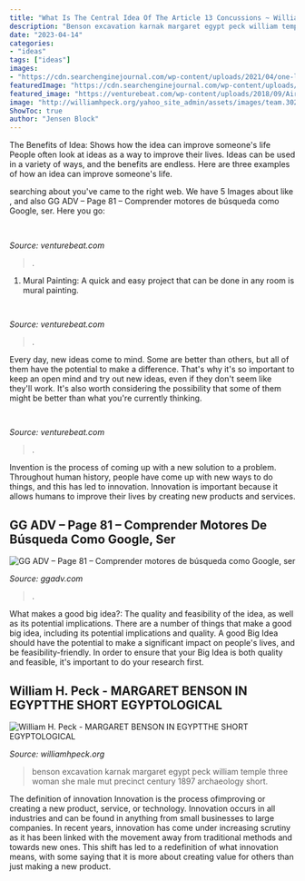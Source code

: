 ```yaml
---
title: "What Is The Central Idea Of The Article 13 Concussions ~ William H. Peck"
description: "Benson excavation karnak margaret egypt peck william temple three woman she male mut precinct century 1897 archaeology short"
date: "2023-04-14"
categories:
- "ideas"
tags: ["ideas"]
images:
- "https://cdn.searchenginejournal.com/wp-content/uploads/2021/04/one-look-thesaurus-6080a4475f2e6-480x237.png"
featuredImage: "https://cdn.searchenginejournal.com/wp-content/uploads/2021/04/one-look-thesaurus-6080a4475f2e6-480x237.png"
featured_image: "https://venturebeat.com/wp-content/uploads/2018/09/AirPower.jpg?w=800"
image: "http://williamhpeck.org/yahoo_site_admin/assets/images/team.302114119_std.jpg"
ShowToc: true
author: "Jensen Block"
---
```



The Benefits of Idea: Shows how the idea can improve someone's life
People often look at ideas as a way to improve their lives. Ideas can be used in a variety of ways, and the benefits are endless. Here are three examples of how an idea can improve someone's life.

	

		
searching about  you've came to the right web. We have 5 Images about  like ,  and also GG ADV – Page 81 – Comprender motores de búsqueda como Google, ser. Here you go:
		
    
## 

<img loading=lazy src="https://venturebeat.com/wp-content/uploads/2018/09/IMG_20180903_102707-1.jpg?w=757" onerror="this.onerror=null;this.src='https://tse3.mm.bing.net/th?id=OIP.Dnhhdm2edEw4m6F1HTB_ZgHaF3&amp;pid=15.1';" alt="">

_Source: venturebeat.com_

>. 

	

1. Mural Painting: A quick and easy project that can be done in any room is mural painting.

    
## 

<img loading=lazy src="https://venturebeat.com/wp-content/uploads/2018/09/image2.png?w=700" onerror="this.onerror=null;this.src='https://tse2.mm.bing.net/th?id=OIP.3QRNZin7dx1LksM-H__SqQHaEl&amp;pid=15.1';" alt="">

_Source: venturebeat.com_

>. 

	

Every day, new ideas come to mind. Some are better than others, but all of them have the potential to make a difference. That's why it's so important to keep an open mind and try out new ideas, even if they don't seem like they'll work. It's also worth considering the possibility that some of them might be better than what you're currently thinking.

    
## 

<img loading=lazy src="https://venturebeat.com/wp-content/uploads/2018/09/AirPower.jpg?w=800" onerror="this.onerror=null;this.src='https://tse4.mm.bing.net/th?id=OIP.77Djx9WEhc1GWJsGwDFtugHaFK&amp;pid=15.1';" alt="">

_Source: venturebeat.com_

>. 

	

Invention is the process of coming up with a new solution to a problem. Throughout human history, people have come up with new ways to do things, and this has led to innovation. Innovation is important because it allows humans to improve their lives by creating new products and services.

    
## GG ADV – Page 81 – Comprender Motores De Búsqueda Como Google, Ser

<img loading=lazy src="https://cdn.searchenginejournal.com/wp-content/uploads/2021/04/one-look-thesaurus-6080a4475f2e6-480x237.png" onerror="this.onerror=null;this.src='https://tse2.mm.bing.net/th?id=OIP.D15nACGTpN3k_d4x1quKTgHaDq&amp;pid=15.1';" alt="GG ADV – Page 81 – Comprender motores de búsqueda como Google, ser">

_Source: ggadv.com_

>. 

	

What makes a good big idea?: The quality and feasibility of the idea, as well as its potential implications.
There are a number of things that make a good big idea, including its potential implications and quality. A good Big Idea should have the potential to make a significant impact on people's lives, and be feasibility-friendly. In order to ensure that your Big Idea is both quality and feasible, it's important to do your research first.

    
## William H. Peck - MARGARET BENSON IN EGYPTTHE SHORT EGYPTOLOGICAL

<img loading=lazy src="http://williamhpeck.org/yahoo_site_admin/assets/images/team.302114119_std.jpg" onerror="this.onerror=null;this.src='https://tse4.mm.bing.net/th?id=OIP.MBjzI5meLttroRnbdK1r8QAAAA&amp;pid=15.1';" alt="William H. Peck - MARGARET BENSON IN EGYPTTHE SHORT EGYPTOLOGICAL">

_Source: williamhpeck.org_

>benson excavation karnak margaret egypt peck william temple three woman she male mut precinct century 1897 archaeology short. 

	

The definition of innovation
Innovation is the process ofimproving or creating a new product, service, or technology. Innovation occurs in all industries and can be found in anything from small businesses to large companies. In recent years, innovation has come under increasing scrutiny as it has been linked with the movement away from traditional methods and towards new ones. This shift has led to a redefinition of what innovation means, with some saying that it is more about creating value for others than just making a new product.

